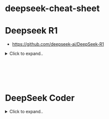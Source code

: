 # deepseek-cheat-sheet



# Deepseek R1
- https://github.com/deepseek-ai/DeepSeek-R1

<details><summary>Click to expand..</summary>

# Hardware Requirements

| **Model**                             | **Parameters (B)** | **VRAM Requirement (GB)** | **Recommended GPU**                  |  
|----------------------------------------|-------------------|--------------------------|--------------------------------------|  
| DeepSeek-R1-Distill-Qwen-1.5B         | 1.5               | ~0.7                     | NVIDIA RTX 3060 12GB or higher      |  
| DeepSeek-R1-Distill-Qwen-7B           | 7                 | ~3.3                     | NVIDIA RTX 3070 8GB or higher       |  
| DeepSeek-R1-Distill-Llama-8B          | 8                 | ~3.7                     | NVIDIA RTX 3070 8GB or higher       |  
| DeepSeek-R1-Distill-Qwen-14B          | 14                | ~6.5                     | NVIDIA RTX 3080 10GB or higher      |  
| DeepSeek-R1-Distill-Qwen-32B          | 32                | ~14.9                    | NVIDIA RTX 4090 24GB                |  
| DeepSeek-R1-Distill-Llama-70B         | 70                | ~32.7                    | NVIDIA RTX 4090 24GB (x2)           |  


# Ollama
- https://ollama.com/library/deepseek-r1:32b
```shell
ollama run deepseek-r1:32b
```
- Works with 4090 but not fast. But it is okay :) 


  
</details>









<br><br>
<br><br>




# DeepSeek Coder

<details><summary>Click to expand..</summary>










# DeepSeek-Coder-V2-Lite-Instruct






| **Model**                     | **GPU Requirements**                 | **Additional Notes**                                                                                                                                 |
|-------------------------------|---------------------------------------|-------------------------------------------------------------------------------------------------------------------------------------------------------|
| **DeepSeek-Coder-V2**         | 80GB * 8 GPUs (BF16 format)          | Standard version requires a significant amount of GPU memory for inference.                                                                          |
| **DeepSeek-Coder-V2-Lite**    | 40GB * 1 GPU (BF16 format)           | Inference possible on a single 40GB GPU.                                                                                                             |
| **DeepSeek-Coder-V2-Lite**    | 3 * 24GB GPUs (e.g., 4090 GPUs)      | Requires **TP 2** (Tensor Parallelism Level 2) or **PP 2** (Pipeline Parallelism Level 2) to function correctly. Alternatively, use a quantized model. |
| **Quantized Version**         | Less than 24GB GPU memory required   | Available for use on platforms like Ollama. Offers reduced memory requirements while maintaining reasonable performance.                              |

### Notes:
- For users with **A100 40GB GPUs**, additional throughput information may be needed for optimization.
- The quantized version is recommended for setups with limited GPU memory.




<br><br>





## DeepSeek-Coder-V2-Lite-Instruct-GGUF (llama.cpp)
- https://huggingface.co/bartowski/DeepSeek-Coder-V2-Lite-Instruct-GGUF
- Perfect for RTX 4090

<details><summary>Click to expand..</summary>


| Modell                                               | Version    | VRAM (geschätzt) | Beschreibung                                                                                        | Eignung für RTX 4090                 |
|------------------------------------------------------|------------|------------------|----------------------------------------------------------------------------------------------------|--------------------------------------|
| **DeepSeek-Coder-V2-Lite-Instruct-Q8_0_L.gguf**       | Q8_0_L     | 17.09 GB         | Experimentell, verwendet f16 für Einbettungs- und Ausgabewichtungen. Extrem hohe Qualität, selten nötig. | Gut geeignet, aber overkill          |
| **DeepSeek-Coder-V2-Lite-Instruct-Q8_0.gguf**         | Q8_0       | 16.70 GB         | Extrem hohe Qualität, selten nötig.                                                                | Gut geeignet, aber overkill          |
| **DeepSeek-Coder-V2-Lite-Instruct-Q6_K_L.gguf**       | Q6_K_L     | 14.56 GB         | Experimentell, verwendet f16 für Einbettungs- und Ausgabewichtungen. Sehr hohe Qualität, fast perfekt. | Gut geeignet, leicht übertrieben     |
| **DeepSeek-Coder-V2-Lite-Instruct-Q6_K.gguf**         | Q6_K       | 14.06 GB         | Sehr hohe Qualität, fast perfekt.                                                                  | Gut geeignet, leicht übertrieben     |
| **DeepSeek-Coder-V2-Lite-Instruct-Q5_K_L.gguf**       | Q5_K_L     | 12.37 GB         | Experimentell, verwendet f16 für Einbettungs- und Ausgabewichtungen. Hohe Qualität, empfohlen.       | Sehr gut geeignet                    |
| **DeepSeek-Coder-V2-Lite-Instruct-Q5_K_M.gguf**       | Q5_K_M     | 11.85 GB         | Hohe Qualität, empfohlen.                                                                           | Sehr gut geeignet                    |
| **DeepSeek-Coder-V2-Lite-Instruct-Q5_K_S.gguf**       | Q5_K_S     | 11.14 GB         | Hohe Qualität, empfohlen.                                                                           | Sehr gut geeignet                    |
| **DeepSeek-Coder-V2-Lite-Instruct-Q4_K_L.gguf**       | Q4_K_L     | 10.91 GB         | Experimentell, verwendet f16 für Einbettungs- und Ausgabewichtungen. Gute Qualität, empfohlen.       | Sehr gut geeignet                    |
| **DeepSeek-Coder-V2-Lite-Instruct-Q4_K_M.gguf**       | Q4_K_M     | 10.36 GB         | Gute Qualität, empfohlen.                                                                           | Sehr gut geeignet                    |
| **DeepSeek-Coder-V2-Lite-Instruct-Q4_K_S.gguf**       | Q4_K_S     | 9.53 GB          | Etwas niedrigere Qualität, aber mehr Speicherersparnis. Empfohlen.                                  | Sehr gut geeignet                    |
| **DeepSeek-Coder-V2-Lite-Instruct-IQ4_XS.gguf**       | IQ4_XS     | 8.57 GB          | Anständige Qualität, kleiner als Q4_K_S mit ähnlicher Leistung. Empfohlen.                           | Sehr gut geeignet                    |
| **DeepSeek-Coder-V2-Lite-Instruct-Q3_K_L.gguf**       | Q3_K_L     | 8.45 GB          | Niedrigere Qualität, aber nutzbar, gut für geringe RAM-Verfügbarkeit.                                | Sehr gut geeignet                    |
| **DeepSeek-Coder-V2-Lite-Instruct-Q3_K_M.gguf**       | Q3_K_M     | 8.12 GB          | Noch niedrigere Qualität.                                                                          | Sehr gut geeignet                    |
| **DeepSeek-Coder-V2-Lite-Instruct-IQ3_M.gguf**        | IQ3_M      | 7.55 GB          | Mittel-niedrige Qualität, neue Methode mit anständiger Leistung, vergleichbar mit Q3_K_M.           | Sehr gut geeignet                    |
| **DeepSeek-Coder-V2-Lite-Instruct-Q3_K_S.gguf**       | Q3_K_S     | 7.48 GB          | Niedrige Qualität, nicht empfohlen.                                                                 | Gut geeignet                        |
| **DeepSeek-Coder-V2-Lite-Instruct-IQ3_XS.gguf**       | IQ3_XS     | 7.12 GB          | Niedrigere Qualität, neue Methode mit anständiger Leistung, leicht besser als Q3_K_S.               | Gut geeignet                        |
| **DeepSeek-Coder-V2-Lite-Instruct-IQ3_XXS.gguf**      | IQ3_XXS    | 6.96 GB          | Niedrigere Qualität, neue Methode mit anständiger Leistung, vergleichbar mit Q3-Quantisierungen.    | Gut geeignet                        |
| **DeepSeek-Coder-V2-Lite-Instruct-Q2_K.gguf**         | Q2_K       | 6.43 GB          | Sehr niedrige Qualität, aber überraschend nutzbar.                                                   | Gut geeignet                        |
| **DeepSeek-Coder-V2-Lite-Instruct-IQ2_M.gguf**        | IQ2_M      | 6.32 GB          | Sehr niedrige Qualität, nutzt SOTA-Techniken, ebenfalls überraschend nutzbar.                        | Gut geeignet                        |
| **DeepSeek-Coder-V2-Lite-Instruct-IQ2_S.gguf**        | IQ2_S      | 6.00 GB          | Sehr niedrige Qualität, nutzt SOTA-Techniken, nutzbar.                                               | Gut geeignet                        |
| **DeepSeek-Coder-V2-Lite-Instruct-IQ2_XS.gguf**       | IQ2_XS     | 5.96 GB          | Sehr niedrige Qualität, nutzt SOTA-Techniken, nutzbar.                                               | Gut geeignet                        |

### Fazit:
- **Modell-Empfehlungen:** Die Modelle mit weniger als 10 GB VRAM (wie IQ4_XS, IQ3_M, IQ2_XS) sind hervorragend für die RTX 4090 geeignet, ohne den VRAM zu überlasten. Modelle wie Q8_0 oder Q6_K_L liefern extreme Qualität, aber könnten die GPU unnötig stark auslasten, wenn du eine leichtere Nutzung anstrebst.



<br><br>

### Download
- https://huggingface.co/bartowski/DeepSeek-Coder-V2-Instruct-GGUF
```shell
# q8
huggingface-cli download bartowski/DeepSeek-Coder-V2-Lite-Instruct-GGUF --include "DeepSeek-Coder-V2-Lite-Instruct-Q8_0.gguf" --local-dir "/home/userName/Projects/ai/resources/models/llm/deepseek/Coder V2 Lite"

# q6
huggingface-cli download bartowski/DeepSeek-Coder-V2-Lite-Instruct-GGUF --include "DeepSeek-Coder-V2-Lite-Instruct-Q6_K.gguf" --local-dir "/home/userName/Projects/ai/resources/models/llm/deepseek/Coder V2 Lite"
```


# Details
```
llama_model_loader: Dumping metadata keys/values. Note: KV overrides do not apply in this output.
llama_model_loader: - kv   0:                       general.architecture str              = deepseek2
llama_model_loader: - kv   1:                               general.name str              = DeepSeek-Coder-V2-Lite-Instruct
llama_model_loader: - kv   2:                      deepseek2.block_count u32              = 27
llama_model_loader: - kv   3:                   deepseek2.context_length u32              = 163840
llama_model_loader: - kv   4:                 deepseek2.embedding_length u32              = 2048
llama_model_loader: - kv   5:              deepseek2.feed_forward_length u32              = 10944
llama_model_loader: - kv   6:             deepseek2.attention.head_count u32              = 16
llama_model_loader: - kv   7:          deepseek2.attention.head_count_kv u32              = 16
llama_model_loader: - kv   8:                   deepseek2.rope.freq_base f32              = 10000.000000
llama_model_loader: - kv   9: deepseek2.attention.layer_norm_rms_epsilon f32              = 0.000001
llama_model_loader: - kv  10:                deepseek2.expert_used_count u32              = 6
llama_model_loader: - kv  11:                          general.file_type u32              = 18
llama_model_loader: - kv  12:        deepseek2.leading_dense_block_count u32              = 1
llama_model_loader: - kv  13:                       deepseek2.vocab_size u32              = 102400
llama_model_loader: - kv  14:           deepseek2.attention.kv_lora_rank u32              = 512
llama_model_loader: - kv  15:             deepseek2.attention.key_length u32              = 192
llama_model_loader: - kv  16:           deepseek2.attention.value_length u32              = 128
llama_model_loader: - kv  17:       deepseek2.expert_feed_forward_length u32              = 1408
llama_model_loader: - kv  18:                     deepseek2.expert_count u32              = 64
llama_model_loader: - kv  19:              deepseek2.expert_shared_count u32              = 2
llama_model_loader: - kv  20:             deepseek2.expert_weights_scale f32              = 1.000000
llama_model_loader: - kv  21:             deepseek2.rope.dimension_count u32              = 64
llama_model_loader: - kv  22:                deepseek2.rope.scaling.type str              = yarn
llama_model_loader: - kv  23:              deepseek2.rope.scaling.factor f32              = 40.000000
llama_model_loader: - kv  24: deepseek2.rope.scaling.original_context_length u32              = 4096
llama_model_loader: - kv  25: deepseek2.rope.scaling.yarn_log_multiplier f32              = 0.070700
llama_model_loader: - kv  26:                       tokenizer.ggml.model str              = gpt2
llama_model_loader: - kv  27:                         tokenizer.ggml.pre str              = deepseek-llm
llama_model_loader: - kv  28:                      tokenizer.ggml.tokens arr[str,102400]  = ["!", "\"", "#", "$", "%", "&", "'", ...
llama_model_loader: - kv  29:                  tokenizer.ggml.token_type arr[i32,102400]  = [1, 1, 1, 1, 1, 1, 1, 1, 1, 1, 1, 1, ...
llama_model_loader: - kv  30:                      tokenizer.ggml.merges arr[str,99757]   = ["Ġ Ġ", "Ġ t", "Ġ a", "i n", "h e...
llama_model_loader: - kv  31:                tokenizer.ggml.bos_token_id u32              = 100000
llama_model_loader: - kv  32:                tokenizer.ggml.eos_token_id u32              = 100001
llama_model_loader: - kv  33:            tokenizer.ggml.padding_token_id u32              = 100001
llama_model_loader: - kv  34:               tokenizer.ggml.add_bos_token bool             = true
llama_model_loader: - kv  35:               tokenizer.ggml.add_eos_token bool             = false
llama_model_loader: - kv  36:                    tokenizer.chat_template str              = {% if not add_generation_prompt is de...
llama_model_loader: - kv  37:               general.quantization_version u32              = 2
llama_model_loader: - kv  38:                      quantize.imatrix.file str              = /models/DeepSeek-Coder-V2-Lite-Instru...
llama_model_loader: - kv  39:                   quantize.imatrix.dataset str              = /training_data/calibration_datav3.txt
llama_model_loader: - kv  40:             quantize.imatrix.entries_count i32              = 293
llama_model_loader: - kv  41:              quantize.imatrix.chunks_count i32              = 139
```
- **27 layer (deepseek2.block_count)**

<br><br>

### Run
```shell
cd /home/t33n/Projects/ai/LLM/RUNTIME/llama.cpp/build/bin/

# g6
./llama-cli -m '/home/t33n/Projects/ai/resources/models/llm/deepseek/Coder V2 Lite/DeepSeek-Coder-V2-Lite-Instruct-Q6_K.gguf' -p "Create express.js hello world project" -no-cnv -ngl 27

# g8
./llama-cli -m '/home/t33n/Projects/ai/resources/models/llm/deepseek/Coder V2 Lite/DeepSeek-Coder-V2-Lite-Instruct-Q8_0.gguf' -p "Create express.js hello world project" -no-cnv -ngl 27
```
- With RTX 4090 we can use alle 27 layer






  
</details>





















<br><br>
<br><br>
___
___
<br><br>
<br><br>





# DeepSeek-Coder-V2-Instruct



<br><br>

## DeepSeek-Coder-V2-Instruct-GGUF (llama.cpp)
- Too big for RTX 4090

<details><summary>Click to expand..</summary>

# Details
-  Q4_K_M not working on 4090 way too slow..


### Download
- https://huggingface.co/bartowski/DeepSeek-Coder-V2-Instruct-GGUF
```shell
huggingface-cli download bartowski/DeepSeek-Coder-V2-Instruct-GGUF --include "DeepSeek-Coder-V2-Instruct-Q4_K_M.gguf/*" --local-dir "/home/userName/Projects/ai/resources/models/llm/deepseek"
```


| Modell                                             | Version     | VRAM (geschätzt) | Beschreibung                                                                                        | Eignung für RTX 4090                 |
|----------------------------------------------------|-------------|------------------|----------------------------------------------------------------------------------------------------|--------------------------------------|
| **DeepSeek-Coder-V2-Instruct-Q4_K_M.gguf**         | Q4_K_M      | 142.45 GB        | Gute Qualität, nutzt etwa 4.83 Bits pro Gewicht, empfohlen.                                          | Zu groß für RTX 4090                |
| **DeepSeek-Coder-V2-Instruct-Q3_K_XL.gguf**        | Q3_K_XL     | 123.8 GB         | Experimentell, verwendet f16 für Einbettungs- und Ausgabewichtungen. Niedrigere Qualität, aber nutzbar. | Zu groß für RTX 4090                |
| **DeepSeek-Coder-V2-Instruct-Q3_K_M.gguf**         | Q3_K_M      | 112.7 GB         | Relativ niedrige Qualität, aber nutzbar.                                                              | Zu groß für RTX 4090                |
| **DeepSeek-Coder-V2-Instruct-Q2_K_L.gguf**         | Q2_K_L      | 87.5 GB          | Experimentell, verwendet f16 für Einbettungs- und Ausgabewichtungen. Niedrige Qualität, aber nutzbar.  | Eventuell zu groß für RTX 4090      |
| **DeepSeek-Coder-V2-Instruct-Q2_K.gguf**           | Q2_K        | 86.0 GB          | Niedrige Qualität, aber nutzbar.                                                                     | Eventuell zu groß für RTX 4090      |
| **DeepSeek-Coder-V2-Instruct-IQ2_XS.gguf**         | IQ2_XS      | 68.7 GB          | Niedrigere Qualität, nutzt SOTA-Techniken zur Nutzbarkeit.                                            | Gut geeignet für RTX 4090           |
| **DeepSeek-Coder-V2-Instruct-IQ1_M.gguf**          | IQ1_M       | 52.7 GB          | Extrem niedrige Qualität, nicht empfohlen.                                                           | Gut geeignet für RTX 4090           |




</details>



</details>
